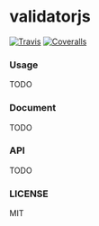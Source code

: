 # validatorjs

[![Travis](https://img.shields.io/travis/pinkyo/validatorjs.svg)](https://coveralls.io/github/pinkyo/validatorjs)
[![Coveralls](https://img.shields.io/coveralls/pinkyo/validatorjs.svg)](https://travis-ci.org/pinkyo/validatorjs)

### Usage

TODO
<!--
~~~ bash
npm i validator -S
~~~
-->

### Document

TODO

### API

TODO

### LICENSE

 MIT
